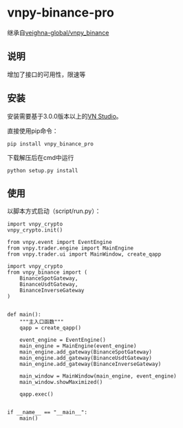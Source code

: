 # vnpy-binance-pro

继承自[veighna-global/vnpy_binance](https://github.com/veighna-global/vnpy_binance)

## 说明

增加了接口的可用性，限速等

## 安装

安装需要基于3.0.0版本以上的[VN Studio](https://www.vnpy.com)。

直接使用pip命令：

```
pip install vnpy_binance_pro
```

下载解压后在cmd中运行

```
python setup.py install
```

## 使用

以脚本方式启动（script/run.py）：

```
import vnpy_crypto
vnpy_crypto.init()

from vnpy.event import EventEngine
from vnpy.trader.engine import MainEngine
from vnpy.trader.ui import MainWindow, create_qapp

import vnpy_crypto
from vnpy_binance import (
    BinanceSpotGateway,
    BinanceUsdtGateway,
    BinanceInverseGateway
)


def main():
    """主入口函数"""
    qapp = create_qapp()

    event_engine = EventEngine()
    main_engine = MainEngine(event_engine)
    main_engine.add_gateway(BinanceSpotGateway)
    main_engine.add_gateway(BinanceUsdtGateway)
    main_engine.add_gateway(BinanceInverseGateway)

    main_window = MainWindow(main_engine, event_engine)
    main_window.showMaximized()

    qapp.exec()


if __name__ == "__main__":
    main()
```
